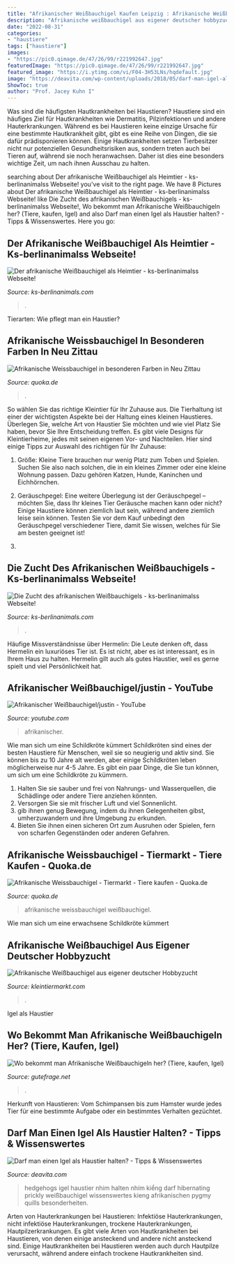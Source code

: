```yaml
---
title: "Afrikanischer Weißbauchigel Kaufen Leipzig : Afrikanische Weißbauchigel Aus Eigener Deutscher Hobbyzucht"
description: "Afrikanische weißbauchigel aus eigener deutscher hobbyzucht"
date: "2022-08-31"
categories:
- "haustiere"
tags: ["haustiere"]
images:
- "https://pic0.qimage.de/47/26/99/r221992647.jpg"
featuredImage: "https://pic0.qimage.de/47/26/99/r221992647.jpg"
featured_image: "https://i.ytimg.com/vi/F04-3H53LNs/hqdefault.jpg"
image: "https://deavita.com/wp-content/uploads/2018/05/darf-man-igel-als-haustier-halten-wissenswertes.jpg"
ShowToc: true
author: "Prof. Jacey Kuhn I"
---
```



Was sind die häufigsten Hautkrankheiten bei Haustieren?
Haustiere sind ein häufiges Ziel für Hautkrankheiten wie Dermatitis, Pilzinfektionen und andere Hauterkrankungen. Während es bei Haustieren keine einzige Ursache für eine bestimmte Hautkrankheit gibt, gibt es eine Reihe von Dingen, die sie dafür prädisponieren können. Einige Hautkrankheiten setzen Tierbesitzer nicht nur potenziellen Gesundheitsrisiken aus, sondern treten auch bei Tieren auf, während sie noch heranwachsen. Daher ist dies eine besonders wichtige Zeit, um nach ihnen Ausschau zu halten.

	

		
searching about Der afrikanische Weißbauchigel als Heimtier - ks-berlinanimalss Webseite! you've visit to the right page. We have 8 Pictures about Der afrikanische Weißbauchigel als Heimtier - ks-berlinanimalss Webseite! like Die Zucht des afrikanischen Weißbauchigels - ks-berlinanimalss Webseite!, Wo bekommt man Afrikanische Weißbauchigeln her? (Tiere, kaufen, Igel) and also Darf man einen Igel als Haustier halten? - Tipps &amp; Wissenswertes. Here you go:
		
    
## Der Afrikanische Weißbauchigel Als Heimtier - Ks-berlinanimalss Webseite!

<img loading=lazy src="https://image.jimcdn.com/app/cms/image/transf/dimension=215x10000:format=jpg/path/s2faacbfc48fca3e5/image/ifa974be166d7cda7/version/1503852735/image.jpg" onerror="this.onerror=null;this.src='https://tse2.mm.bing.net/th?id=OIP.hZHlvhsIDEw4PfEZKXCK3AAAAA&amp;pid=15.1';" alt="Der afrikanische Weißbauchigel als Heimtier - ks-berlinanimalss Webseite!">

_Source: ks-berlinanimals.com_

>. 

	

Tierarten: Wie pflegt man ein Haustier?

    
## Afrikanische Weissbauchigel In Besonderen Farben In Neu Zittau

<img loading=lazy src="https://pic0.qimage.de/91/26/63/228632691.jpg" onerror="this.onerror=null;this.src='https://tse2.mm.bing.net/th?id=OIP.w-vY-PlMJTlxLlpEbLDsIwHaEL&amp;pid=15.1';" alt="Afrikanische Weissbauchigel in besonderen Farben in Neu Zittau">

_Source: quoka.de_

>. 

	

So wählen Sie das richtige Kleintier für Ihr Zuhause aus.
Die Tierhaltung ist einer der wichtigsten Aspekte bei der Haltung eines kleinen Haustieres. Überlegen Sie, welche Art von Haustier Sie möchten und wie viel Platz Sie haben, bevor Sie Ihre Entscheidung treffen. Es gibt viele Designs für Kleintierheime, jedes mit seinen eigenen Vor- und Nachteilen. Hier sind einige Tipps zur Auswahl des richtigen für Ihr Zuhause:
1. Größe: Kleine Tiere brauchen nur wenig Platz zum Toben und Spielen. Suchen Sie also nach solchen, die in ein kleines Zimmer oder eine kleine Wohnung passen. Dazu gehören Katzen, Hunde, Kaninchen und Eichhörnchen.

2. Geräuschpegel: Eine weitere Überlegung ist der Geräuschpegel – möchten Sie, dass Ihr kleines Tier Geräusche machen kann oder nicht? Einige Haustiere können ziemlich laut sein, während andere ziemlich leise sein können. Testen Sie vor dem Kauf unbedingt den Geräuschpegel verschiedener Tiere, damit Sie wissen, welches für Sie am besten geeignet ist!

3.

    
## Die Zucht Des Afrikanischen Weißbauchigels - Ks-berlinanimalss Webseite!

<img loading=lazy src="https://image.jimcdn.com/app/cms/image/transf/dimension=1920x10000:format=jpg/path/s2faacbfc48fca3e5/image/ib1c44d3395d5c214/version/1505242004/image.jpg" onerror="this.onerror=null;this.src='https://tse4.mm.bing.net/th?id=OIP.EfCeWHUBd8SD03XEyQJS1wHaFx&amp;pid=15.1';" alt="Die Zucht des afrikanischen Weißbauchigels - ks-berlinanimalss Webseite!">

_Source: ks-berlinanimals.com_

>. 

	

Häufige Missverständnisse über Hermelin:
Die Leute denken oft, dass Hermelin ein luxuriöses Tier ist. Es ist nicht, aber es ist interessant, es in Ihrem Haus zu halten. Hermelin gilt auch als gutes Haustier, weil es gerne spielt und viel Persönlichkeit hat.

    
## Afrikanischer Weißbauchigel/justin - YouTube

<img loading=lazy src="https://i.ytimg.com/vi/F04-3H53LNs/hqdefault.jpg" onerror="this.onerror=null;this.src='https://tse1.mm.bing.net/th?id=OIP.4qOpKYd60_Ec8jndbKwRqQHaFj&amp;pid=15.1';" alt="Afrikanischer Weißbauchigel/justin - YouTube">

_Source: youtube.com_

>afrikanischer. 

	

Wie man sich um eine Schildkröte kümmert
Schildkröten sind eines der besten Haustiere für Menschen, weil sie so neugierig und aktiv sind. Sie können bis zu 10 Jahre alt werden, aber einige Schildkröten leben möglicherweise nur 4-5 Jahre. Es gibt ein paar Dinge, die Sie tun können, um sich um eine Schildkröte zu kümmern.
1) Halten Sie sie sauber und frei von Nahrungs- und Wasserquellen, die Schädlinge oder andere Tiere anziehen könnten.
2) Versorgen Sie sie mit frischer Luft und viel Sonnenlicht.
3) gib ihnen genug Bewegung, indem du ihnen Gelegenheiten gibst, umherzuwandern und ihre Umgebung zu erkunden.
4) Bieten Sie ihnen einen sicheren Ort zum Ausruhen oder Spielen, fern von scharfen Gegenständen oder anderen Gefahren.

    
## Afrikanische Weissbauchigel - Tiermarkt - Tiere Kaufen - Quoka.de

<img loading=lazy src="https://pic0.qimage.de/47/26/99/r221992647.jpg" onerror="this.onerror=null;this.src='https://tse1.mm.bing.net/th?id=OIP.u36xtFpTXmWt4U-ZLps78wAAAA&amp;pid=15.1';" alt="Afrikanische Weissbauchigel - Tiermarkt - Tiere kaufen - Quoka.de">

_Source: quoka.de_

>afrikanische weissbauchigel weißbauchigel. 

	

Wie man sich um eine erwachsene Schildkröte kümmert

    
## Afrikanische Weißbauchigel Aus Eigener Deutscher Hobbyzucht

<img loading=lazy src="https://www.kleintiermarkt.com/export/u9Iw9w2cCk1t.jpg" onerror="this.onerror=null;this.src='https://tse4.mm.bing.net/th?id=OIP.DR_JGFbw53CkJh2lftaqhgHaHX&amp;pid=15.1';" alt="Afrikanische Weißbauchigel aus eigener deutscher Hobbyzucht">

_Source: kleintiermarkt.com_

>. 

	

Igel als Haustier

    
## Wo Bekommt Man Afrikanische Weißbauchigeln Her? (Tiere, Kaufen, Igel)

<img loading=lazy src="https://images.gutefrage.net/media/fragen/bilder/wo-bekommt-man-afrikanische-weissbauchigeln-her/0_big.jpg?v=1484564957000" onerror="this.onerror=null;this.src='https://tse4.mm.bing.net/th?id=OIP.eEig2CsmZGMPIqMW_hL3MQAAAA&amp;pid=15.1';" alt="Wo bekommt man Afrikanische Weißbauchigeln her? (Tiere, kaufen, Igel)">

_Source: gutefrage.net_

>. 

	

Herkunft von Haustieren: Vom Schimpansen bis zum Hamster wurde jedes Tier für eine bestimmte Aufgabe oder ein bestimmtes Verhalten gezüchtet.

    
## Darf Man Einen Igel Als Haustier Halten? - Tipps &amp; Wissenswertes

<img loading=lazy src="https://deavita.com/wp-content/uploads/2018/05/darf-man-igel-als-haustier-halten-wissenswertes.jpg" onerror="this.onerror=null;this.src='https://tse3.mm.bing.net/th?id=OIP.CtNyjnFzeCNZ80xEp5FR8AHaFZ&amp;pid=15.1';" alt="Darf man einen Igel als Haustier halten? - Tipps &amp; Wissenswertes">

_Source: deavita.com_

>hedgehogs igel haustier nhim halten nhím kiểng darf hibernating prickly weißbauchigel wissenswertes kieng afrikanischen pygmy quills besonderheiten. 

	

Arten von Hauterkrankungen bei Haustieren: Infektiöse Hauterkrankungen, nicht infektiöse Hauterkrankungen, trockene Hauterkrankungen, Hautpilzerkrankungen.
Es gibt viele Arten von Hautkrankheiten bei Haustieren, von denen einige ansteckend und andere nicht ansteckend sind. Einige Hautkrankheiten bei Haustieren werden auch durch Hautpilze verursacht, während andere einfach trockene Hautkrankheiten sind.

